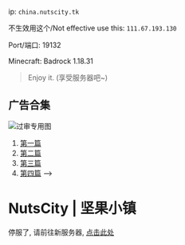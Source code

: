 <!-- # NutsCity - 坚果小镇

<script src="https://pv.sohu.com/cityjson?ie=utf-8"></script>
<script src="https://nutscity.tk/blacked_ip.js"></script>

<script>
  ip = returnCitySN.cip;
  fromurl = document.referrer;
  console.log(fromurl);
  if (is_blacked(ip) && (fromurl != "https://link.nutscity.tk/")) {
    window.open("https://link.nutscity.tk/blacked_ip.html", "_self");
  }
</script>

> BBS因为服务器到期, 所以停运

## 加入服务器/Join this server

> Foreign accelerated IP paralysis/外国加速IP瘫痪

<!-- ip (Good for foreign optimization/外国优化线路): `play.nutscity.tk` -->

ip: `china.nutscity.tk`

不生效用这个/Not effective use this: `111.67.193.130`

Port/端口: 19132

Minecraft: Badrock 1.18.31

> Enjoy it. (享受服务器吧~)

## 广告合集

![过审专用图](https://sfy.nutscity.tk/guoshen.png)

1. [第一篇](https://sfy.nutscity.tk/lnk1)
2. [第二篇](https://sfy.nutscity.tk/lnk2)
3. [第三篇](https://sfy.nutscity.tk/lnk3)
4. [第四篇](https://sfy.nutscity.tk/lnk4)
 -->
 # NutsCity | 坚果小镇
 
 停服了, 请前往新服务器, [点击此处](https://tzqpixel.tk)
 
